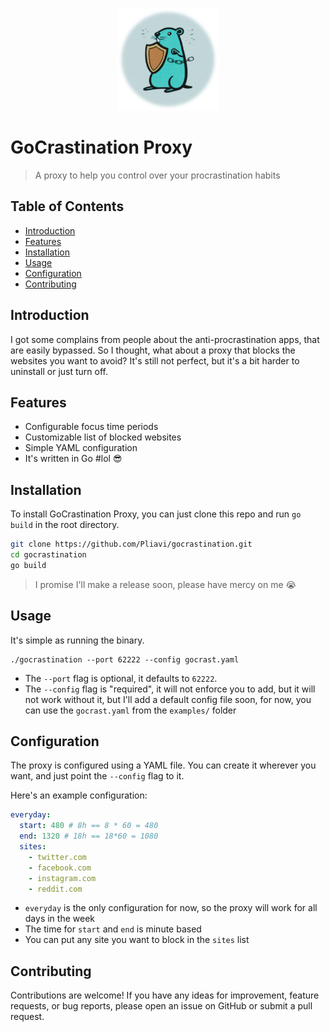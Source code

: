 <p align="center">
  <img src="./assets/logo2.png">
</p>

# GoCrastination Proxy

> A proxy to help you control over your procrastination habits

## Table of Contents

- [Introduction](#introduction)
- [Features](#features)
- [Installation](#installation)
- [Usage](#usage)
- [Configuration](#configuration)
- [Contributing](#contributing)

## Introduction

I got some complains from people about the anti-procrastination apps, that are easily bypassed. So I thought, what about a proxy that blocks the websites you want to avoid?
It's still not perfect, but it's a bit harder to uninstall or just turn off.

## Features

- Configurable focus time periods
- Customizable list of blocked websites
- Simple YAML configuration
- It's written in Go #lol :sunglasses:

## Installation

To install GoCrastination Proxy, you can just clone this repo and run `go build` in the root directory.

```sh
git clone https://github.com/Pliavi/gocrastination.git
cd gocrastination
go build
```

> I promise I'll make a release soon, please have mercy on me :sob:

## Usage

It's simple as running the binary.

```
./gocrastination --port 62222 --config gocrast.yaml
```

- The `--port` flag is optional, it defaults to `62222`.
- The `--config` flag is "required", it will not enforce you to add, but it will not work without it, but I'll add a default config file soon, for now, you can use the `gocrast.yaml` from the `examples/` folder

## Configuration

The proxy is configured using a YAML file. You can create it wherever you want, and just point the `--config` flag to it.

Here's an example configuration:

```yaml
everyday:
  start: 480 # 8h == 8 * 60 = 480
  end: 1320 # 18h == 18*60 = 1080
  sites:
    - twitter.com
    - facebook.com
    - instagram.com
    - reddit.com
```

- `everyday` is the only configuration for now, so the proxy will work for all days in the week
- The time for `start` and `end` is minute based
- You can put any site you want to block in the `sites` list

## Contributing

Contributions are welcome! If you have any ideas for improvement, feature requests, or bug reports, please open an issue on GitHub or submit a pull request.
